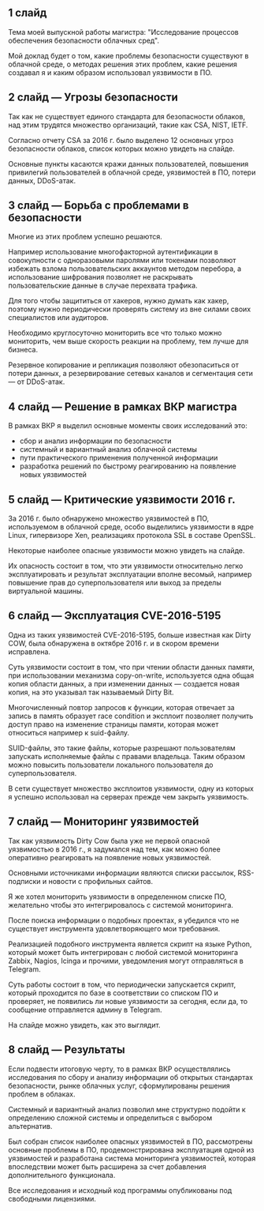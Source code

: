 ## 1 слайд

Тема моей выпускной работы магистра: "Исследование процессов обеспечения безопасности облачных сред".

Мой доклад будет о том, какие проблемы безопасности существуют в облачной среде, о методах решения этих проблем, какие решения создавал я и каким образом использовал уязвимости в ПО.

## 2 слайд — Угрозы безопасности

Так как не существует единого стандарта для безопасности облаков, над этим трудятся множество организаций, такие как CSA, NIST, IETF.

Согласно отчету CSA за 2016 г. было выделено 12 основных угроз безопасности облаков, список которых можно увидеть на слайде.

Основные пункты касаются кражи данных пользователей, повышения привилегий пользователей в облачной среде, уязвимостей в ПО, потери данных, DDoS-атак.

## 3 слайд — Борьба с проблемами в безопасности

Многие из этих проблем успешно решаются.

Например использование многофакторной аутентификации в совокупности с одноразовыми паролями или токенами позволяют избежать взлома пользовательских аккаунтов методом перебора, а использование шифрования позволяет не раскрывать пользовательские данные в случае перехвата трафика.

Для того чтобы защититься от хакеров, нужно думать как хакер, поэтому нужно периодически проверять систему из вне силами своих специалистов или аудиторов.

Необходимо круглосуточно мониторить все что только можно мониторить, чем выше скорость реакции на проблему, тем лучше для бизнеса.

Резервное копирование и репликация позволяют обезопаситься от потери данных, а резервирование сетевых каналов и сегментация сети — от DDoS-атак.

## 4 слайд — Решение в рамках ВКР магистра

В рамках ВКР я выделил основные моменты своих исследований это:
* сбор и анализ информации по безопасности
* системный и вариантный анализ облачной системы
* пути практического применения полученной информации
* разработка решений по быстрому реагированию на появление новых уязвимостей

## 5 слайд — Критические уязвимости 2016 г.

За 2016 г. было обнаружено множество уязвимостей в ПО, используемом в облачной среде, особо выделились уязвимости в ядре Linux, гипервизоре Xen, реализациях протокола SSL в составе OpenSSL.

Некоторые наиболее опасные уязвимости можно увидеть на слайде.

Их опасность состоит в том, что эти уязвимости относительно легко эксплуатировать и результат эксплуатации вполне весомый, например повышение прав до суперпользователя или выход за пределы виртуальной машины.

## 6 слайд — Эксплуатация CVE-2016-5195

Одна из таких уязвимостей CVE-2016-5195, больше известная как Dirty COW, была обнаружена в октябре 2016 г. и в скором времени исправлена.

Суть уязвимости состоит в том, что при чтении области данных памяти, при использовании механизма copy-on-write, используется одна общая копия области данных, а при изменении данных — создается новая копия, на это указывал так называемый Dirty Bit.

Многочисленный повтор запросов к функции, которая отвечает за запись в память образует race condition и эксплоит позволяет получить доступ право на изменение страницы памяти, которая может относиться например к suid-файлу.

SUID-файлы, это такие файлы, которые разрешают пользователям запускать исполняемые файлы с правами владельца.
Таким образом можно повысить пользователи локального пользователя до суперпользователя.

В сети существует множество эксплоитов уязвимости, одну из которых я успешно использовал на серверах прежде чем закрыть уязвимость.

## 7 слайд — Мониторинг уязвимостей

Так как уязвимость Dirty Cow была уже не первой опасной уязвимостью в 2016 г., я задумался над тем, как можно более оперативно реагировать на появление новых уязвимостей.

Основными источниками информации являются списки рассылок, RSS-подписки и новости с профильных сайтов.

Я же хотел мониторить уязвимости в определенном списке ПО, желательно чтобы это интегрировалось с системой мониторинга.

После поиска информации о подобных проектах, я убедился что не существует инструмента удовлетворяющего мои требования.

Реализацией подобного инструмента является скрипт на языке Python, который может быть интегрирован с любой системой мониторинга Zabbix, Nagios, Icinga и прочими, уведомления могут отправляться в Telegram.

Суть работы состоит в том, что периодически запускается скрипт, который проходится по базе в соответствии со списком ПО и проверяет, не появились ли новые уязвимости за сегодня, если да, то сообщение отправляется админу в Telegram.

На слайде можно увидеть, как это выглядит.

## 8 слайд — Результаты

Если подвести итоговую черту, то в рамках ВКР осуществлялись исследования по сбору и анализу информации об открытых стандартах безопасности, рынке облачных услуг, сформулированы решения проблем в облаках.

Системный и вариантный анализ позволил мне структурно подойти к определению сложной системы и определиться с выбором альтернатив.

Был собран список наиболее опасных уязвимостей в ПО, рассмотрены основные проблемы в ПО, продемонстрирована эксплуатация одной из уязвимостей и разработана система мониторинга уязвимостей, которая впоследствии может быть расширена за счет добавления дополнительного функционала.

Все исследования и исходный код программы опубликованы под свободными лицензиями.

